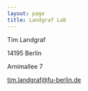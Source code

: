 ```yaml
---
layout: page
title: Landgraf Lab
---
```


Tim Landgraf

14195 Berlin

Arnimallee 7


tim.landgraf@fu-berlin.de
